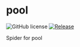 # pool

<p>
	<img alt="GitHub license" src="https://img.shields.io/badge/license-MIT-blue.svg">
    <a href="https://github.com/atri-ai/pool/actions/workflows/ci.yml">
		<img alt="Release" src="https://github.com/atri-ai/pool/actions/workflows/ci.yml/badge.svg">
	</a>
</p>

Spider for pool
